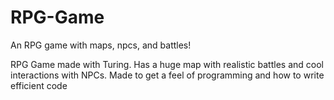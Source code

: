 # RPG-Game
An RPG game with maps, npcs, and battles!

RPG Game made with Turing. Has a huge map with realistic battles and cool interactions with NPCs. 
Made to get a feel of programming and how to write efficient code
